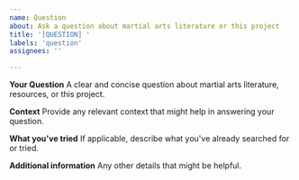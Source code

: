 ```yaml
---
name: Question
about: Ask a question about martial arts literature or this project
title: '[QUESTION] '
labels: 'question'
assignees: ''

---
```


**Your Question**
A clear and concise question about martial arts literature, resources, or this project.

**Context**
Provide any relevant context that might help in answering your question.

**What you've tried**
If applicable, describe what you've already searched for or tried.

**Additional information**
Any other details that might be helpful.